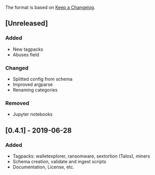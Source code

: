 The format is based on [Keep a Changelog](https://keepachangelog.com/en/1.0.0/).

## [Unreleased]
### Added
- New tagpacks
- Abuses field

### Changed
- Splitted config from schema
- Improved argparse
- Renaming categories

### Removed
- Jupyter notebooks

## [0.4.1] - 2019-06-28
### Added
- Tagpacks: walletexplorer, ransomware, sextortion (Talos), miners
- Schema creation, validate and ingest scripts
- Documentation, License, etc.
